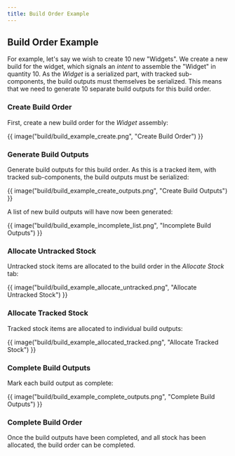 ```yaml
---
title: Build Order Example
---
```


## Build Order Example

For example, let's say we wish to create 10 new "Widgets". We create a new build for the widget, which signals an *intent* to assemble the "Widget" in quantity 10. As the *Widget* is a serialized part, with tracked sub-components, the build outputs must themselves be serialized. This means that we need to generate 10 separate build outputs for this build order.

### Create Build Order

First, create a new build order for the *Widget* assembly:

{{ image("build/build_example_create.png", "Create Build Order") }}

### Generate Build Outputs

Generate build outputs for this build order. As this is a tracked item, with tracked sub-components, the build outputs must be serialized:

{{ image("build/build_example_create_outputs.png", "Create Build Outputs") }}

A list of new build outputs will have now been generated:

{{ image("build/build_example_incomplete_list.png", "Incomplete Build Outputs") }}

### Allocate Untracked Stock

Untracked stock items are allocated to the build order in the *Allocate Stock* tab:

{{ image("build/build_example_allocate_untracked.png", "Allocate Untracked Stock") }}

### Allocate Tracked Stock

Tracked stock items are allocated to individual build outputs:

{{ image("build/build_example_allocated_tracked.png", "Allocate Tracked Stock") }}

### Complete Build Outputs

Mark each build output as complete:

{{ image("build/build_example_complete_outputs.png", "Complete Build Outputs") }}

### Complete Build Order

Once the build outputs have been completed, and all stock has been allocated, the build order can be completed.

